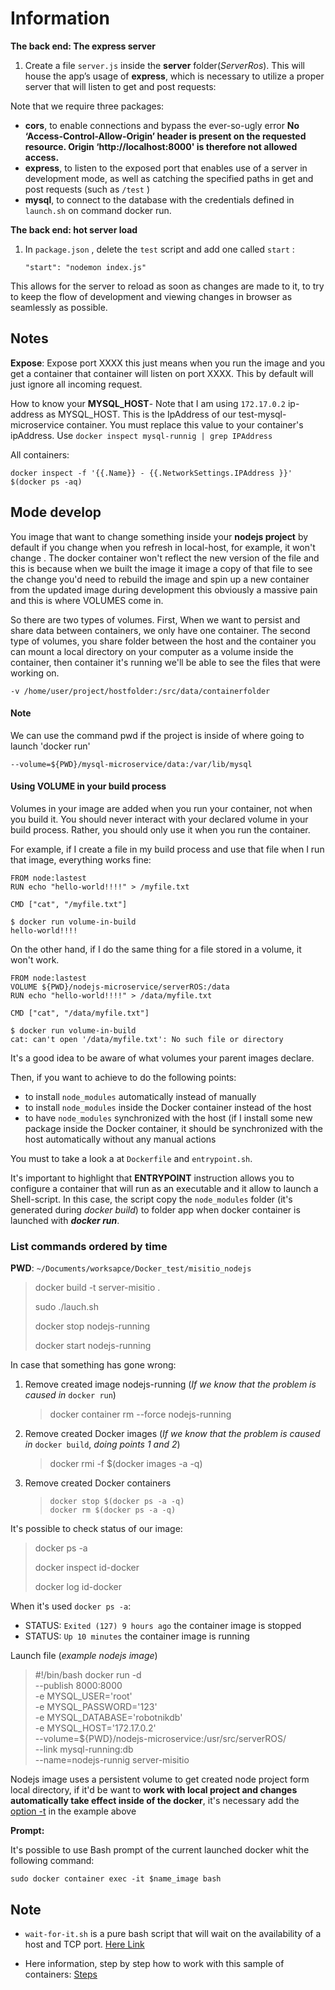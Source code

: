 # Information

**The back end: The express server**

1.  Create a file `server.js` inside the **server** folder(*ServerRos*). This will house the app’s usage of **express**, which is necessary to utilize a proper server that will listen to get and post requests:

Note that we require three packages:

*   **cors**, to enable connections and bypass the ever-so-ugly error **No ‘Access-Control-Allow-Origin’ header is present on the requested resource. Origin ‘http://localhost:8000' is therefore not allowed access.**
*   **express**,  to listen to the exposed port that enables use of a server in development mode, as well as catching the specified paths in get and post requests (such as `/test` )
*   **mysql**, to connect to the database with the credentials defined in `launch.sh` on command docker run.

**The back end: hot server load**

1.  In `package.json` , delete the `test` script and add one called `start` :

	`"start": "nodemon index.js"`

This allows for the server to reload as soon as changes are made to it, to try to keep the flow of development and viewing changes in browser as seamlessly as possible.

## Notes

**Expose**:  Expose port XXXX this just means when you run the image and you get a container that container will listen on port XXXX. This by default will just ignore all incoming request.

How to know your **MYSQL_HOST**- Note that I am using `172.17.0.2` ip-address as MYSQL_HOST. This is the IpAddress of our test-mysql-microservice container. You must replace this value to your container's ipAddress. Use `docker inspect mysql-runnig | grep IPAddress`

All containers: 

```shell
docker inspect -f '{{.Name}} - {{.NetworkSettings.IPAddress }}' $(docker ps -aq)
```



## Mode develop

You image that want to change something inside your **nodejs project** by default if you change when you refresh in local-host, for example, it won't change . The docker container won't reflect the new version of the file and this is because when we built the image it image a copy of  that file to see the change you'd need to rebuild the image and spin up a new container from the updated image during development this obviously a massive pain and this is where VOLUMES come in. 

So there are two types of volumes. First, When we want to persist and share data between containers, we only have one container. The second type of volumes, you share folder between the host and the container you can mount a local directory on your computer as a volume inside the container, then container it's running we'll be able to see  the files that were working on.

`-v /home/user/project/hostfolder:/src/data/containerfolder`

#### Note 

We can use the command pwd if the project is inside of where going to launch 'docker run'

`--volume=${PWD}/mysql-microservice/data:/var/lib/mysql`

#### Using VOLUME in your build process

Volumes in your image are added when you run your container, not when you build it. You should never interact with your declared volume in your build process. Rather, you should only use it when you run the container.

For example, if I create a file in my build process and use that file when I run that image, everything works fine:

```
FROM node:lastest
RUN echo "hello-world!!!!" > /myfile.txt

CMD ["cat", "/myfile.txt"]

$ docker run volume-in-build
hello-world!!!!
```

On the other hand, if I do the same thing for a file stored in a volume, it won't work.

```
FROM node:lastest
VOLUME ${PWD}/nodejs-microservice/serverROS:/data
RUN echo "hello-world!!!!" > /data/myfile.txt

CMD ["cat", "/data/myfile.txt"]

$ docker run volume-in-build
cat: can't open '/data/myfile.txt': No such file or directory
```

It's a good idea to be aware of what volumes your parent images declare.

Then, if you want to achieve to do the following points: 


- to install `node_modules` automatically instead of manually
- to install `node_modules` inside the Docker container instead of the host
- to have `node_modules` synchronized with the host (if I install some new package inside the Docker container, it should be synchronized with the host automatically without any manual actions

You must to take a look a at `Dockerfile`  and `entrypoint.sh`.

It's important to highlight that **ENTRYPOINT** instruction allows you to configure a container that will run as an executable and it allow to launch a Shell-script. In this case, the script copy the `node_modules` folder (it's generated during *docker build*) to folder app when docker container is launched with ***docker run***.

### List commands  ordered by time

**PWD**:  `~/Documents/worksapce/Docker_test/misitio_nodejs`

> docker build -t server-misitio .
>
> sudo ./lauch.sh
>
> docker stop nodejs-running
>
> docker start nodejs-running

In case that something has gone wrong:

1. Remove created image nodejs-running  (*If we know that the problem is caused in* `docker run`)

   > docker container rm --force nodejs-running

2. Remove created Docker images (*If we know that the problem is caused in* `docker build`, *doing points 1 and 2*)

   > docker rmi -f $(docker images -a -q)
   
3. Remove created Docker containers

   > ```shell
   > docker stop $(docker ps -a -q)
   > docker rm $(docker ps -a -q)
   > ```

It's possible to check status of our image:

> docker ps -a
>
> docker inspect id-docker
>
> docker log id-docker

When it's used `docker ps -a`:

- STATUS:  `Exited (127) 9 hours ago`  the container image is stopped
- STATUS:  `Up 10 minutes`  the container image is running

Launch file (*example nodejs image*)

> #!/bin/bash
> docker run  -d \
> --publish 8000:8000 \
> -e MYSQL_USER='root' \
> -e MYSQL_PASSWORD='123' \
> -e MYSQL_DATABASE='robotnikdb' \
> -e MYSQL_HOST='172.17.0.2' \
> --volume=${PWD}/nodejs-microservice:/usr/src/serverROS/ \
> --link mysql-running:db \
> --name=nodejs-runnig server-misitio

Nodejs image uses a persistent volume to get created node project form local directory, if it'd be want to **work with local project and changes automatically take effect inside of the docker**, it's necessary add the [option -t](https://docs.docker.com/engine/reference/commandline/run/) in the example above

**Prompt:**

It's possible to use Bash prompt of the current launched docker whit the following command:

```shell
sudo docker container exec -it $name_image bash
```

## Note

- `wait-for-it.sh` is a pure bash script that will wait on the availability of a host and TCP port. [Here Link](https://github.com/vishnubob/wait-for-it)

  

- Here information, step by step how to work with this sample of containers: [Steps](./Steps.md)